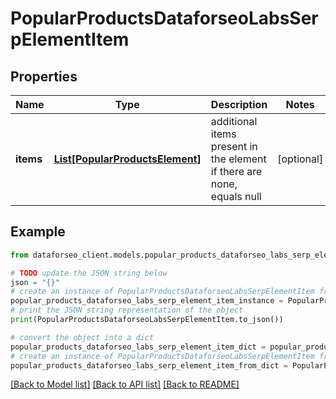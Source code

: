 # PopularProductsDataforseoLabsSerpElementItem


## Properties

Name | Type | Description | Notes
------------ | ------------- | ------------- | -------------
**items** | [**List[PopularProductsElement]**](PopularProductsElement.md) | additional items present in the element if there are none, equals null | [optional] 

## Example

```python
from dataforseo_client.models.popular_products_dataforseo_labs_serp_element_item import PopularProductsDataforseoLabsSerpElementItem

# TODO update the JSON string below
json = "{}"
# create an instance of PopularProductsDataforseoLabsSerpElementItem from a JSON string
popular_products_dataforseo_labs_serp_element_item_instance = PopularProductsDataforseoLabsSerpElementItem.from_json(json)
# print the JSON string representation of the object
print(PopularProductsDataforseoLabsSerpElementItem.to_json())

# convert the object into a dict
popular_products_dataforseo_labs_serp_element_item_dict = popular_products_dataforseo_labs_serp_element_item_instance.to_dict()
# create an instance of PopularProductsDataforseoLabsSerpElementItem from a dict
popular_products_dataforseo_labs_serp_element_item_from_dict = PopularProductsDataforseoLabsSerpElementItem.from_dict(popular_products_dataforseo_labs_serp_element_item_dict)
```
[[Back to Model list]](../README.md#documentation-for-models) [[Back to API list]](../README.md#documentation-for-api-endpoints) [[Back to README]](../README.md)


